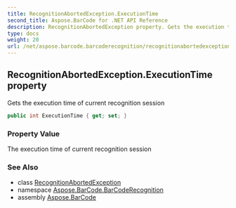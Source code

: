 ```yaml
---
title: RecognitionAbortedException.ExecutionTime
second_title: Aspose.BarCode for .NET API Reference
description: RecognitionAbortedException property. Gets the execution time of current recognition session
type: docs
weight: 20
url: /net/aspose.barcode.barcoderecognition/recognitionabortedexception/executiontime/
---
```

## RecognitionAbortedException.ExecutionTime property

Gets the execution time of current recognition session

```csharp
public int ExecutionTime { get; set; }
```

### Property Value

The execution time of current recognition session

### See Also

* class [RecognitionAbortedException](../)
* namespace [Aspose.BarCode.BarCodeRecognition](../../recognitionabortedexception/)
* assembly [Aspose.BarCode](../../../)


